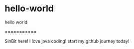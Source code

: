 # hello-world
hello world

===========

SinBit here! I love java coding! start my github journey today!
